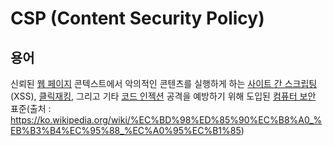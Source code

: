 

# CSP (Content Security Policy)

  

## 용어
신뢰된 [웹 페이지](https://ko.wikipedia.org/wiki/%EC%9B%B9_%ED%8E%98%EC%9D%B4%EC%A7%80 "웹 페이지") 콘텍스트에서 악의적인 콘텐츠를 실행하게 하는 [사이트 간 스크립팅](https://ko.wikipedia.org/wiki/%EC%82%AC%EC%9D%B4%ED%8A%B8_%EA%B0%84_%EC%8A%A4%ED%81%AC%EB%A6%BD%ED%8C%85)(XSS), [클릭재킹](https://ko.wikipedia.org/wiki/%ED%81%B4%EB%A6%AD%EC%9E%AC%ED%82%B9 "클릭재킹"), 그리고 기타 [코드 인젝션](https://ko.wikipedia.org/wiki/%EC%BD%94%EB%93%9C_%EC%9D%B8%EC%A0%9D%EC%85%98 "코드 인젝션") 공격을 예방하기 위해 도입된 [컴퓨터 보안](https://ko.wikipedia.org/wiki/%EC%BB%B4%ED%93%A8%ED%84%B0_%EB%B3%B4%EC%95%88 "컴퓨터 보안") 표준(출처 : <https://ko.wikipedia.org/wiki/%EC%BD%98%ED%85%90%EC%B8%A0_%EB%B3%B4%EC%95%88_%EC%A0%95%EC%B1%85>)